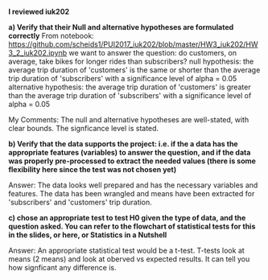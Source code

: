 **I reviewed iuk202**

**a) Verify that their Null and alternative hypotheses are formulated correctly**
From notebook: https://github.com/scheids1/PUI2017_iuk202/blob/master/HW3_iuk202/HW3_2_iuk202.ipynb 
    we want to answer the question: do customers, on average, take bikes for longer rides than subscribers?
    null hypothesis: the average trip duration of 'customers' is the same or shorter than the average trip duration of    'subscribers' with a significance level of alpha = 0.05
    alternative hypothesis: the average trip duration of 'customers' is greater than the average trip duration of 'subscribers' with a significance level of alpha = 0.05

My Comments: The null and alternative hypotheses are well-stated, with clear bounds. The signficance level is stated. 

**b) Verify that the data supports the project: 
i.e. if the a data has the appropriate features (variables) to answer the question, 
and if the data was properly pre-processed to extract the needed values 
(there is some flexibility here since the test was not chosen yet)**


Answer: The data looks well prepared and has the necessary variables and features. The data has been wrangled and means have been extracted for 'subscribers' and 'customers' trip duration. 



**c) chose an appropriate test to test H0 given the type of data, and the question asked. 
You can refer to the flowchart of statistical tests for this in the slides, or here, or Statistics in a Nutshell**

Answer: An appropriate statistical test would be a t-test. T-tests look at means (2 means) and look at oberved vs expected results. It can tell you how signficant any difference is. 

